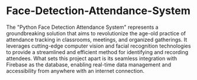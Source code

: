 # Face-Detection-Attendance-System


The "Python Face Detection Attendance System" represents a groundbreaking solution that aims to revolutionize the age-old practice of attendance tracking in classrooms, meetings, and organized gatherings. It leverages cutting-edge computer vision and facial recognition technologies to provide a streamlined and efficient method for identifying and recording attendees. What sets this project apart is its seamless integration with Firebase as the database, enabling real-time data management and accessibility from anywhere with an internet connection.
